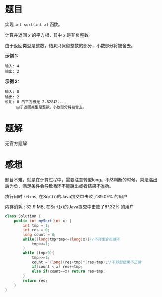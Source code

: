 # 题目

实现 `int sqrt(int x)` 函数。

计算并返回 *x* 的平方根，其中 *x* 是非负整数。

由于返回类型是整数，结果只保留整数的部分，小数部分将被舍去。

**示例 1:**

```
输入: 4
输出: 2
```

**示例 2:**

```
输入: 8
输出: 2
说明: 8 的平方根是 2.82842..., 
     由于返回类型是整数，小数部分将被舍去。
```

# 题解

无官方题解

# 感想

题目不难，就是在计算过程中，需要注意转型long。不然判断的时候，乘法溢出后为负，满足条件会导致循环不能跳出或者结果不准确。

执行用时 : 6 ms, 在Sqrt(x)的Java提交中击败了89.09% 的用户

内存消耗 : 32.9 MB, 在Sqrt(x)的Java提交中击败了87.32% 的用户

~~~java
class Solution {
    public int mySqrt(int x) {
        int tmp = 1;
        int res = 0;
        long count = 0;
        while((long)tmp*tmp<=(long)x){//不转型会死循环
            tmp<<=1;
        }
        while (tmp>0){
            tmp>>=1;
            count = (long)(res+tmp)*(res+tmp);//不转型结果不正确
            if(count < x) res+=tmp;
            else if(count==x) return res+tmp;
        }
        return res;
    }
}
~~~

